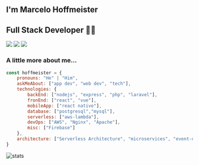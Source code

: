 ## I'm Marcelo Hoffmeister
## Full Stack Developer 👨‍💻

[![](https://img.shields.io/badge/LinkedIn-MarceloHoffmeister-blue)](https://www.linkedin.com/in/marcelo-hoffmeister/)
[![](https://img.shields.io/badge/Twitter-Hoffmeister__-blue)](https://twitter.com/Hoffmeister__)
[![](https://img.shields.io/badge/Gmail-marcelohenriquehoffmeister%40gmail.com-red)](mailto:marcelohenriquehoffmeister@gmail.com)


### A little more about me...

```javascript
const hoffmeister = {
    pronouns: "He" | "Him",
    askMeAbout: ["app dev", "web dev", "tech"],
    technologies: {
        backEnd: ["nodejs", "express", "php", "laravel"],
        fronEnd: ["react", "vue"],
        mobileApp: ["react native"],
        database: ["postgresql","mysql"],
        serverless: ["aws-lambda"],
        devOps: ["AWS", "Nginx", "Apache"],
        misc: ["Firebase"]
    },
    architecture: ["Serverless Architecture", "microservices", "event-driven", "Single page applications"],
}
```

![stats](https://github-readme-stats.vercel.app/api?username=marcelohoffmeister&count_private=true&show_icons=true&hide_border=true&bg_color=161B22&title_color=76BCFA&text_color=9ECEF6&icon_color=9ECEF6)
